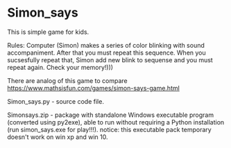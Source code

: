 # Simon_says
This is simple game for kids.

Rules: Сomputer (Simon) makes a series of color blinking with sound accompaniment. After that you must repeat this sequence.
When you sucsesfully repeat that, Simon add new blink to sequense and you must repeat again. Check your memory!)))

There are analog of this game to compare https://www.mathsisfun.com/games/simon-says-game.html

Simon_says.py - source code file.

Simonsays.zip - package with standalone Windows executable program (converted using py2exe),
                able to run without requiring a Python installation (run simon_says.exe for play!!!).
                notice: this executable pack temporary doesn't work on win xp and win 10.
